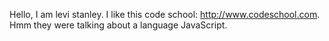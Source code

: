 Hello, I am levi stanley.  I like this code school:  http://www.codeschool.com.  Hmm they were talking about a language JavaScript.
